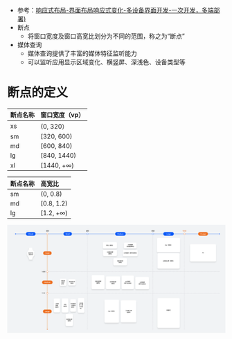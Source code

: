 - 参考：[响应式布局-界面布局响应式变化-多设备界面开发-一次开发，多端部署)](https://developer.huawei.com/consumer/cn/doc/best-practices/bpta-multi-device-responsive-layout)
- 断点
	- 将窗口宽度及窗口高宽比划分为不同的范围，称之为“断点”
- 媒体查询
	- 媒体查询提供了丰富的媒体特征监听能力
	- 可以监听应用显示区域变化、横竖屏、深浅色、设备类型等

# 断点的定义
| 断点名称 | 窗口宽度（vp）    |
| :--- | :---------- |
| xs   | (0, 320）    |
| sm   | [320, 600)  |
| md   | [600, 840)  |
| lg   | [840, 1440) |
| xl   | [1440, +∞)  |

| 断点名称 | 高宽比        |
| :--- | :--------- |
| sm   | (0, 0.8)   |
| md   | [0.8, 1.2) |
| lg   | [1.2, +∞)  |
![](../photo/0000000000011111111.20250704170652.05118173158934726795472451420294.png)

